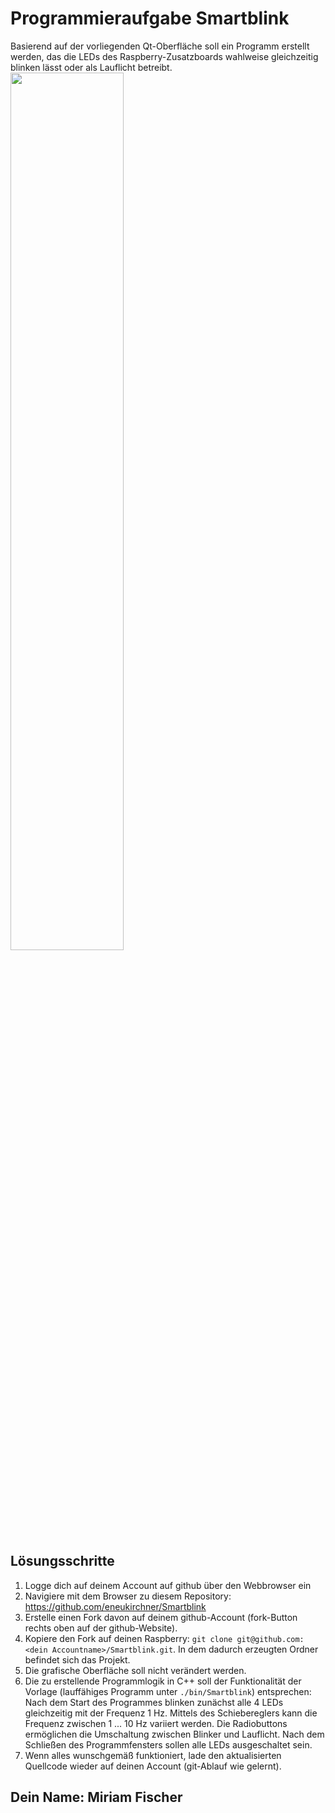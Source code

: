 # Programmieraufgabe Smartblink

Basierend auf der vorliegenden Qt-Oberfläche soll ein Programm erstellt werden, das die LEDs des
Raspberry-Zusatzboards wahlweise gleichzeitig blinken lässt oder als Lauflicht betreibt. 
<img src="screenshot.png" width="60%">

## Lösungsschritte
1. Logge dich auf deinem Account auf github über den Webbrowser ein
2. Navigiere mit dem Browser zu diesem Repository: 
 https://github.com/eneukirchner/Smartblink
3. Erstelle einen Fork davon auf deinem github-Account (fork-Button rechts oben auf der github-Website).
4. Kopiere den Fork auf deinen Raspberry: `git clone git@github.com:<dein Accountname>/Smartblink.git`. 
   In dem dadurch erzeugten Ordner befindet sich das Projekt.
5. Die grafische Oberfläche soll nicht verändert werden.
6. Die zu erstellende Programmlogik in C++ soll der Funktionalität der Vorlage (lauffähiges Programm unter `./bin/Smartblink`) entsprechen: 
   Nach dem Start des Programmes blinken zunächst alle 4 LEDs gleichzeitig mit der Frequenz 1 Hz. Mittels des
   Schiebereglers kann die Frequenz zwischen 1 ... 10 Hz variiert werden. Die Radiobuttons ermöglichen die Umschaltung
   zwischen Blinker und Lauflicht. Nach dem  Schließen des Programmfensters sollen alle LEDs ausgeschaltet sein.
7. Wenn alles wunschgemäß funktioniert, lade den aktualisierten Quellcode wieder auf deinen Account (git-Ablauf wie gelernt).

## Dein Name: Miriam Fischer 
